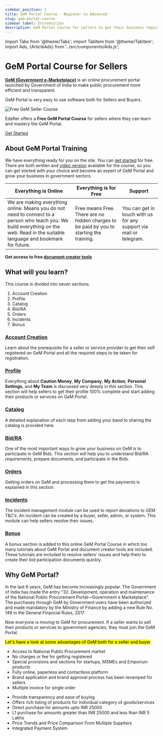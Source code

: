 ```yaml
---
sidebar_position: 1
title: GeM Portal Course - Beginner to Advanced
slug: gem-portal-course
sidebar_label: Introduction
description: GeM Portal Course for sellers to get their business registered and grow on Government e-Marketplace (GeM)
---
```


import Tabs from '@theme/Tabs';
import TabItem from '@theme/TabItem';
import Ads, {ArticleAds} from '../src/components/Ads.js';

# GeM Portal Course for Sellers

**[GeM (Government e-Marketplace)](https://gem.gov.in/)** is an online procurement portal launched by Government of India to make public procurement more efficient and transparent.

GeM Portal is very easy to use software both for Sellers and Buyers.

![Free GeM Seller Course](/img/doc/free-gem-seller-course.jpg)

Edafter offers a **Free GeM Portal Course** for sellers where they can learn and mastery the GeM Portal.

<a class="btn" href="category/account-creation">Get Started</a>


## About GeM Portal Training

We have everything ready for you on the site. You can [get started](category/account-creation) for free. There are both written and [video version](https://www.youtube.com/@edafter) available for the course, so you can get started with your choice and become an expert of GeM Portal and grow your business in government sectors.

| Everything is Online | Everything is for Free | Support |
| ----------- | ----------- | ----------- |
| We are making everything online. Means you do not need to connect to a person who teach you. We build everything on the web. Read in the suitable language and bookmark for future. | Free means Free. There are no hidden charges to be paid by you to starting the training. | You can get in touch with us for any support via mail or telegram. |

**Get access to free [document creator tools](/tools)**

<Ads />

## What will you learn?
This course is divided into seven sections.
1. Account Creation
2. Profile
3. Catalog
4. Bid/RA
5. Orders
6. Incidents
7. Bonus

<Ads />

### [Account Creation](category/account-creation)
Learn about the prerequisite for a seller or service provider to get their self registered on GeM Portal and all the required steps to be taken for registration.

### [Profile](category/seller-profile)
Everything about **Caution Money**, **My Company**, **My Action**, **Personal Settings**, and **My Team** is discussed very deeply in this section. This section will help sellers to get their profile 100% complete and start adding their products or services on GeM Portal.

### [Catalog](category/catalog)
A detailed explanation of each step from adding your band to sharing the catalog is provided here.

### [Bid/RA](category/bidra)
One of the most important ways to grow your business on GeM is to participate in GeM Bids. This section will help you to understand Bid/RA requirements, prepare documents, and participate in the Bids.

<ArticleAds />

### [Orders](category/orders)
Getting orders on GeM and processing them to get the payments is explained in this section.

### [Incidents](category/incidents)
The incident management module can be used to report deviations to GEM T&C’s. An incident can be created by a buyer, seller, admin, or system. This module can help sellers resolve their issues.

### [Bonus](category/bonus)
A bonus section is added to this online GeM Portal Course in which too many tutorials about GeM Portal and document creator tools are included. These tutorials are included to resolve sellers' issues and help them to create their bid participation documents quickly.

<Ads />

## Why GeM Portal?
In the last 6 years, GeM has become increasingly popular. The Government of India has made the entry "32. Development, operation and maintenance of the National Public Procurement Portal—Government e Marketplace". The purchases through GeM by Government users have been authorized and made mandatory by the Ministry of Finance by adding a new Rule No. 149 in the General Financial Rules, 2017.

Now everyone is moving to GeM for procurement. If a seller wants to sell their products or services to government agencies, they must join the GeM Portal.

<mark>Let's have a look at some advantages of GeM both for a seller and buyer</mark>.


<Tabs>
  <TabItem value="Seller" label="Seller">
  <ul>
  <li>Access to National Public Procurement market</li>
  <li>No charges or fee for getting registered</li>
  <li>Special provisions and sections for startups, MSMEs and Emporium products</li>
  <li>Fully online, paperless and contactless platform</li>
  <li>Brand application and brand approval process has been revamped for sellers</li>
  <li>Multiple invoice for single order</li>
  </ul>

  </TabItem>
  <TabItem value="Buyer" label="Buyer">
     <ul>
  <li>Provide transparency and ease of buying</li>
  <li>Offers rich listing of products for individual category of goods/services</li>
  <li>Direct purchase for amounts upto INR 25000</li>
  <li>L1 purchase for amounts greater than INR 25000 and less than INR 5 Lakhs</li>
  <li>Price Trends and Price Comparison From Multiple Suppliers</li>
  <li>Integrated Payment System</li>
  </ul>
  </TabItem>
</Tabs>
